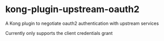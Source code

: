 # kong-plugin-upstream-oauth2
A Kong plugin to negotiate oauth2 authentication with upstream services

Currently only supports the client credentials grant
